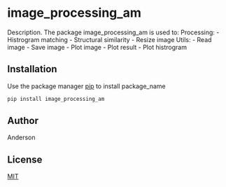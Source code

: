 # image_processing_am

Description. 
The package image_processing_am is used to:
	Processing:
		- Histrogram matching 
		- Structural similarity
		- Resize image
	Utils:
		- Read image
		- Save image
		- Plot image
		- Plot result
		- Plot histrogram

## Installation

Use the package manager [pip](https://pip.pypa.io/en/stable/) to install package_name

```bash
pip install image_processing_am
```


## Author
Anderson

## License
[MIT](https://choosealicense.com/licenses/mit/)